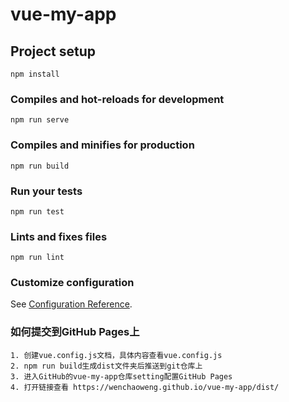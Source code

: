 # vue-my-app

## Project setup
```
npm install
```

### Compiles and hot-reloads for development
```
npm run serve
```

### Compiles and minifies for production
```
npm run build
```

### Run your tests
```
npm run test
```

### Lints and fixes files
```
npm run lint
```

### Customize configuration
See [Configuration Reference](https://cli.vuejs.org/config/).

### 如何提交到GitHub Pages上
```
1. 创建vue.config.js文档，具体内容查看vue.config.js
2. npm run build生成dist文件夹后推送到git仓库上
3. 进入GitHub的vue-my-app仓库setting配置GitHub Pages
4. 打开链接查看 https://wenchaoweng.github.io/vue-my-app/dist/
```